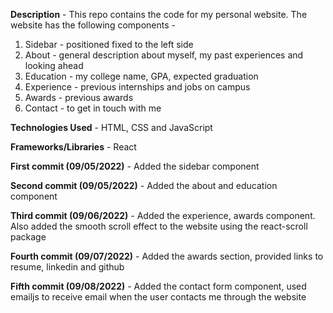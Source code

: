 **Description** - This repo contains the code for my personal website. The website has the following components - 

1. Sidebar - positioned fixed to the left side
2. About - general description about myself, my past experiences and looking ahead
3. Education - my college name, GPA, expected graduation
4. Experience - previous internships and jobs on campus
5. Awards - previous awards
6. Contact - to get in touch with me

**Technologies Used** - HTML, CSS and JavaScript

**Frameworks/Libraries** - React

**First commit (09/05/2022)** - Added the sidebar component

**Second commit (09/05/2022)** - Added the about and education component

**Third commit (09/06/2022)** - Added the experience, awards component. Also added the smooth scroll effect to the website using the react-scroll package

**Fourth commit (09/07/2022)** - Added the awards section, provided links to resume, linkedin and github 

**Fifth commit (09/08/2022)** - Added the contact form component, used emailjs to receive email when the user contacts me through the website
